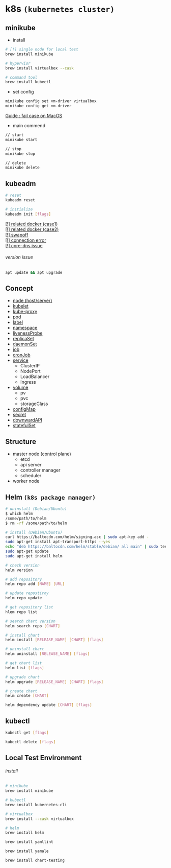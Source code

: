 # k8s `(kubernetes cluster)`

## minikube

* install
```zsh
# [!] single node for local test 
brew install minikube

# hypervior
brew install virtualbox --cask

# command tool
brew install kubectl
```

* set config
```sh
minikube config set vm-driver virtualbox
minikube config get vm-driver
```
[Guide : fail case on MacOS](https://stackoverflow.com/questions/52277019/how-to-fix-vm-issue-with-minikube-start)

* main commend
```sh
// start
minikube start

// stop
minikube stop

// delete
minikube delete
```

## kubeadm
```sh
# reset
kubeadm reset

# initialize
kubeadm init [flags]
```

[[!] related docker (case1)](https://boying-blog.tistory.com/3)  
[[!] related docker (case2)](https://almost-native.tistory.com/415)  
[[!] swapoff](https://stackoverflow.com/questions/47094861/error-while-executing-and-initializing-kubeadm)  
[[!] connection error](https://jmholly.tistory.com/entry/%EC%97%90%EB%9F%AC%ED%95%B4%EA%B2%B0-Unable-to-connect-to-the-server-x509-certificate-signed-by-unknown-authority-possibly-because-of-cryptorsa-verification-error-while-trying-to-verify-candidate-authority-certificate-kubernetes)  
[[!] core-dns issue](https://stackoverflow.com/questions/52609257/coredns-in-pending-state-in-kubernetes-cluster)  

###### version issue
```sh
apt update && apt upgrade
```

## Concept
* [node (host/server)](node)
* [kubelet](kubelet)
* [kube-proxy](kube-proxy)
* [pod](pod)
* [label](label)
* [namespace](namespace)
* [livenessProbe](livenessProbe)
* [replicaSet](replicaSet)
* [daemonSet](daemonSet)
* [job](job)
* [cronJob](cronJob)
* [service](service)
  - ClusterIP
  - NodePort
  - LoadBalancer
  - Ingress
* [volume](volume)
  - pv
  - pvc
  - storageClass
* [configMap](configMap)
* [secret](secret)
* [downwardAPI](downwardAPI)
* [statefulSet](statefulSet)

## Structure
* master node (control plane)
  - etcd
  - api server
  - controller manager
  - scheduler
* worker node

## Helm `(k8s package manager)`
```sh
# uninstall (Debian/Ubuntu)
$ which helm
/some/path/to/helm
$ rm -rf /some/path/to/helm

# install (Debian/Ubuntu)
curl https://baltocdn.com/helm/signing.asc | sudo apt-key add -
sudo apt-get install apt-transport-https --yes
echo "deb https://baltocdn.com/helm/stable/debian/ all main" | sudo tee /etc/apt/sources.list.d/helm-stable-debian.list
sudo apt-get update
sudo apt-get install helm

# check version
helm version

# add repository
helm repo add [NAME] [URL]

# update repostiroy
helm repo update

# get repository list
hlem repo list

# search chart version
helm search repo [CHART]

# install chart
helm install [RELEASE_NAME] [CHART] [flags]

# uninstall chart
helm uninstall [RELEASE_NAME] [flags]

# get chart list
helm list [flags]

# upgrade chart
helm upgrade [RELEASE_NAME] [CHART] [flags]

# create chart
helm create [CHART]

helm dependency update [CHART] [flags]

```

## kubectl
```sh
kubectl get [flags]

kubectl delete [flags]
```

## Local Test Environment

###### install
```sh
# minikube
brew install minikube

# kubectl
brew install kubernetes-cli

# virtualbox
brew install --cask virtualbox

# helm
brew install helm

brew install yamllint

brew install yamale

brew install chart-testing
```
